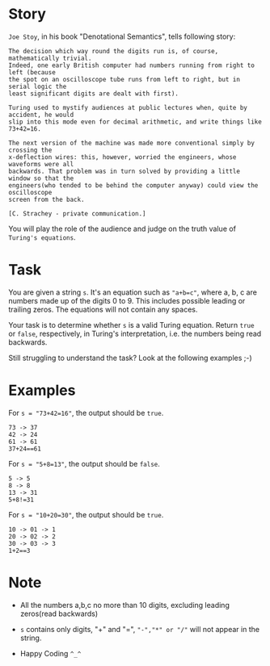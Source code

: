# Story

`Joe Stoy`, in his book "Denotational Semantics", tells following story: 
```
The decision which way round the digits run is, of course, mathematically trivial.
Indeed, one early British computer had numbers running from right to left (because
the spot on an oscilloscope tube runs from left to right, but in serial logic the
least significant digits are dealt with first). 

Turing used to mystify audiences at public lectures when, quite by accident, he would 
slip into this mode even for decimal arithmetic, and write things like 73+42=16.

The next version of the machine was made more conventional simply by crossing the
x-deflection wires: this, however, worried the engineers, whose waveforms were all
backwards. That problem was in turn solved by providing a little window so that the 
engineers(who tended to be behind the computer anyway) could view the oscilloscope
screen from the back. 

[C. Strachey - private communication.]
```
You will play the role of the audience and judge on the truth value of `Turing's equations`.


# Task

You are given a string `s`. It's an equation such as `"a+b=c"`, where a, b, c are numbers made up of the digits 0 to 9. This includes possible leading or trailing zeros. The equations will not contain any spaces.

Your task is to determine whether `s` is a valid Turing equation. Return `true` or `false`, respectively, in Turing's interpretation, i.e. the numbers being read backwards.

Still struggling to understand the task? Look at the following examples ;-)

# Examples

For `s = "73+42=16"`, the output should be `true`.
```
73 -> 37
42 -> 24
61 -> 61
37+24==61
```

For `s = "5+8=13"`, the output should be `false`.
```
5 -> 5
8 -> 8
13 -> 31
5+8!=31
```

For `s = "10+20=30"`, the output should be `true`.
```
10 -> 01 -> 1
20 -> 02 -> 2
30 -> 03 -> 3
1+2==3
```



# Note

- All the numbers a,b,c no more than 10 digits, excluding leading zeros(read  backwards)

- `s` contains only digits, "+" and "=", `"-","*" or "/"` will not appear in the string.

- Happy Coding `^_^`
